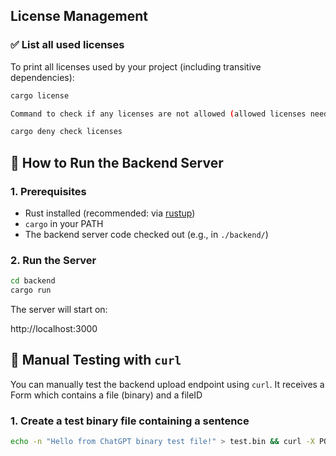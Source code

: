 ## License Management

### ✅ List all used licenses

To print all licenses used by your project (including transitive dependencies):

```bash
cargo license

Command to check if any licenses are not allowed (allowed licenses need to be added to the deny.toml)

cargo deny check licenses
```
## 🚀 How to Run the Backend Server

### 1. Prerequisites

- Rust installed (recommended: via [rustup](https://rustup.rs/))
- `cargo` in your PATH
- The backend server code checked out (e.g., in `./backend/`)

### 2. Run the Server

```bash
cd backend
cargo run
```
The server will start on:

http://localhost:3000

## 🧪 Manual Testing with `curl`

You can manually test the backend upload endpoint using `curl`.
It receives a Form which contains a file (binary) and a fileID

### 1. Create a test binary file containing a sentence

```bash
echo -n "Hello from ChatGPT binary test file!" > test.bin && curl -X POST http://localhost:3000/upload/test -F "fieldId=test123" -F "file=@test.bin"
```
